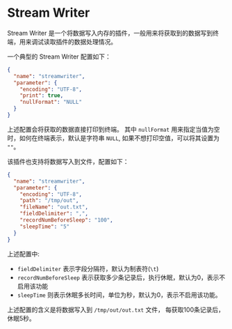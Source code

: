 # Stream Writer

Stream Writer 是一个将数据写入内存的插件，一般用来将获取到的数据写到终端，用来调试读取插件的数据处理情况。

一个典型的 Stream Writer 配置如下：

```json
{
  "name": "streamwriter",
  "parameter": {
    "encoding": "UTF-8",
    "print": true,
    "nullFormat": "NULL"
  }
}
```

上述配置会将获取的数据直接打印到终端。 其中 `nullFormat` 用来指定当值为空时，如何在终端表示，默认是字符串 `NULL`, 如果不想打印空值，可以将其设置为 `""`。

该插件也支持将数据写入到文件，配置如下：

```json
{
  "name": "streamwriter",
  "parameter": {
    "encoding": "UTF-8",
    "path": "/tmp/out",
    "fileName": "out.txt",
    "fieldDelimiter": ",",
    "recordNumBeforeSleep": "100",
    "sleepTime": "5"
  }
}
```

上述配置中:

- `fieldDelimiter` 表示字段分隔符，默认为制表符(`\t`)
- `recordNumBeforeSleep` 表示获取多少条记录后，执行休眠，默认为0，表示不启用该功能
- `sleepTime` 则表示休眠多长时间，单位为秒，默认为0，表示不启用该功能。

上述配置的含义是将数据写入到 `/tmp/out/out.txt` 文件， 每获取100条记录后，休眠5秒。
